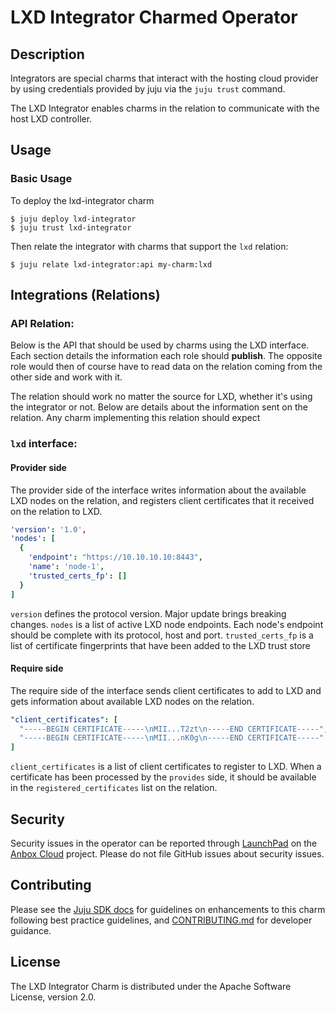 # LXD Integrator Charmed Operator

## Description

Integrators are special charms that interact with the hosting cloud provider by
using credentials provided by juju via the `juju trust` command.

The LXD Integrator enables charms in the relation to communicate with the host LXD
controller.

## Usage

### Basic Usage

To deploy the lxd-integrator charm

```shell
$ juju deploy lxd-integrator
$ juju trust lxd-integrator
```

Then relate the integrator with charms that support the `lxd` relation:
```shell
$ juju relate lxd-integrator:api my-charm:lxd
```

## Integrations (Relations)

### API Relation:
Below is the API that should be used by charms using the LXD interface.
Each section details the information each role should **publish**.
The opposite role would then of course have to read data on the relation coming
from the other side and work with it.

The relation should work no matter the source for LXD, whether it's using the
integrator or not.
Below are details about the information sent on the relation. Any charm implementing
this relation should expect

### `lxd` interface:

#### Provider side
The provider side of the interface writes information about the available LXD nodes on the relation, and
registers client certificates that it received on the relation to LXD.

```yaml
'version': '1.0',
'nodes': [
  {
    'endpoint': "https://10.10.10.10:8443",
    'name': 'node-1',
    'trusted_certs_fp': []
  }
]
```
`version` defines the protocol version. Major update brings breaking changes.
`nodes` is a list of active LXD node endpoints. Each node's endpoint should be complete with its
protocol, host and port.
`trusted_certs_fp` is a list of certificate fingerprints that have been added to the LXD trust store

#### Require side
The require side of the interface sends client certificates to add to LXD and gets information about
available LXD nodes on the relation.

```yaml
"client_certificates": [
  "-----BEGIN CERTIFICATE-----\nMII...T2zt\n-----END CERTIFICATE-----",
  "-----BEGIN CERTIFICATE-----\nMII...nK0g\n-----END CERTIFICATE-----"
]
```

`client_certificates` is a list of client certificates to register to LXD. When a certificate
has been processed by the `provides` side, it should be available in the
`registered_certificates` list on the relation.

## Security
Security issues in the operator can be reported through [LaunchPad](https://wiki.ubuntu.com/DebuggingSecurity#How%20to%20File) on the [Anbox Cloud](https://bugs.launchpad.net/anbox-cloud) project. Please do not file GitHub issues about security issues.

## Contributing
Please see the [Juju SDK docs](https://juju.is/docs/sdk) for guidelines on enhancements to this charm following best practice guidelines, and [CONTRIBUTING.md](https://github.com/canonical/charm-lxd-integrator/blob/main/CONTRIBUTING.md) for developer guidance.

## License
The LXD Integrator Charm is distributed under the Apache Software License, version 2.0.
